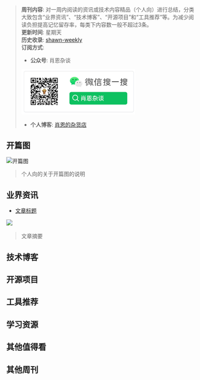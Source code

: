 > **周刊内容**: 对一周内阅读的资讯或技术内容精品（个人向）进行总结，分类大致包含“业界资讯”、“技术博客”、“开源项目”和“工具推荐”等。为减少阅读负担提高记忆留存率，每类下内容数一般不超过3条。<br>
> **更新时间**: 星期天<br>
> **历史收录**: [shawn-weekly](https://github.com/Xiaoxie1994/shawn-weekly) <br>
> **订阅方式**: 
> - **公众号**: 肖恩杂谈<br>
> <img src="../picture/image-1.png" alt="公众号二维码" width="300">
>
> - **个人博客**: [肖恩的杂货店](https://www.shawnxie.top/categories/tf-weekly)

## 开篇图
![开篇图](图片链接)
> 个人向的关于开篇图的说明

## 业界资讯
- [文章标题](文章链接)

<img src="图片链接" width="500">

> 文章摘要

## 技术博客
 
## 开源项目 

## 工具推荐

## 学习资源

## 其他值得看

## 其他周刊